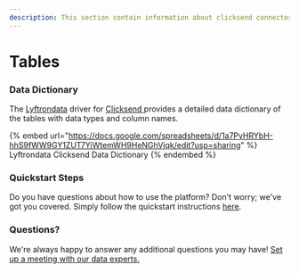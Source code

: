 ```yaml
---
description: This section contain information about clicksend connector tables information
---
```


# Tables

### Data Dictionary

The [Lyftrondata](https://www.lyftrondata.com/) driver for [Clicksend](https://www.lyftrondata.com/integration/clicksend/)[ ](https://www.lyftrondata.com/integration/clicksend/)provides a detailed data dictionary of the tables with data types and column names.

{% embed url="https://docs.google.com/spreadsheets/d/1a7PyHRYbH-hhS9fWW9GY1ZUT7YiWtemWH9HeNGhVjqk/edit?usp=sharing" %}
Lyftrondata Clicksend Data Dictionary
{% endembed %}

### Quickstart Steps

Do you have questions about how to use the platform? Don't worry; we've got you covered. Simply follow the quickstart instructions [here](../../../../quickstart-steps.md).

### Questions? <a href="#questions" id="questions"></a>

We're always happy to answer any additional questions you may have! [Set up a meeting with our data experts.](https://www.lyftrondata.com/book-a-meeting/)

